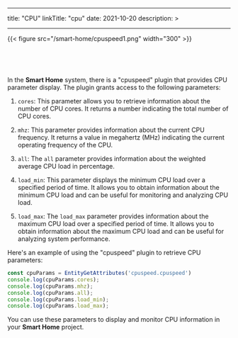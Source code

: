 
---
title: "CPU"
linkTitle: "cpu"
date: 2021-10-20
description: >
  
---

{{< figure src="/smart-home/cpuspeed1.png" width="300" >}}

&nbsp;

&nbsp;

In the **Smart Home** system, there is a "cpuspeed" plugin that provides CPU parameter display. The plugin grants access to the following parameters:

1. `cores`: This parameter allows you to retrieve information about the number of CPU cores. It returns a number indicating the total number of CPU cores.

2. `mhz`: This parameter provides information about the current CPU frequency. It returns a value in megahertz (MHz) indicating the current operating frequency of the CPU.

3. `all`: The `all` parameter provides information about the weighted average CPU load in percentage.

4. `load_min`: This parameter displays the minimum CPU load over a specified period of time. It allows you to obtain information about the minimum CPU load and can be useful for monitoring and analyzing CPU load.

5. `load_max`: The `load_max` parameter provides information about the maximum CPU load over a specified period of time. It allows you to obtain information about the maximum CPU load and can be useful for analyzing system performance.

Here's an example of using the "cpuspeed" plugin to retrieve CPU parameters:

```javascript
const cpuParams = EntityGetAttributes('cpuspeed.cpuspeed')
console.log(cpuParams.cores);
console.log(cpuParams.mhz);
console.log(cpuParams.all);
console.log(cpuParams.load_min);
console.log(cpuParams.load_max);
```

You can use these parameters to display and monitor CPU information in your **Smart Home** project.
